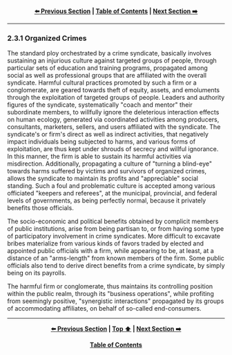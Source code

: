 <div align="center">
  
  **[:arrow_left: Previous Section][Prev] | [Table of Contents][TOC] | [Next Section :arrow_right:][Next]**
  
  [Prev]: ./02-3.md
  [Next]: ./02-3-1-1.md
  [TOC]: ./README.md#table-of-contents
  
</div>

---

### 2.3.1 Organized Crimes

The standard ploy orchestrated by a crime syndicate, basically involves sustaining an injurious culture against targeted groups of people, through particular sets of education and training programs, propagated among social as well as professional groups that are affiliated with the overall syndicate. Harmful cultural practices promoted by such a firm or a conglomerate, are geared towards theft of equity, assets, and emoluments through the exploitation of targeted groups of people. Leaders and authority figures of the syndicate, systematically "coach and mentor" their subordinate members, to willfully ignore the deleterious interaction effects on human ecology, generated via coordinated activities among producers, consultants, marketers, sellers, and users affiliated with the syndicate. The syndicate's or firm's direct as well as indirect activities, that negatively impact individuals being subjected to harms, and various forms of exploitation, are thus kept under shrouds of secrecy and willful ignorance. In this manner, the firm is able to sustain its harmful activities via misdirection. Additionally, propagating a culture of "turning a blind-eye" towards harms suffered by victims and survivors of organized crimes, allows the syndicate to maintain its profits and "appreciable" social standing. Such a foul and problematic culture is accepted among various officiated "keepers and referees", at the municipal, provincial, and federal levels of governments, as being perfectly normal, because it privately benefits those officials. 

The socio-economic and political benefits obtained by complicit members of public institutions, arise from being partisan to, or from having some type of participatory involvement in crime syndicates. More difficult to excavate bribes materialize from various kinds of favors traded by elected and appointed public officials with a firm, while appearing to be, at least, at a distance of an "arms-length" from known members of the firm. Some public officials also tend to derive direct benefits from a crime syndicate, by simply being on its payrolls. 

The harmful firm or conglomerate, thus maintains its controlling position within the public realm, through its "business operations", while profiting from seemingly positive, "synergistic interactions" propagated by its groups of accommodating affiliates, on behalf of so-called end-consumers.

---
<div align="center">
  
  **[:arrow_left: Previous Section][Prev] | [Top :arrow_up:][Top] | [Next Section :arrow_right:][Next]** 
  
  **[Table of Contents][TOC]**

  [Prev]: ./02-3.md
  [Top]: ./02-3-1.md#231-organized-crimes
  [Next]: ./02-3-1-1.md
  [TOC]: ./README.md#table-of-contents
  
</div>